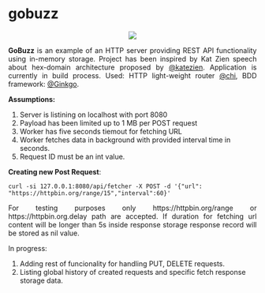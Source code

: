 # gobuzz
<p align="center">
  <img src="https://github.com/egonelbre/gophers/raw/master/.thumb/vector/superhero/gotham.png">
</p>

<p align="justify">
<b>GoBuzz</b> is an example of an HTTP server providing REST API functionality using in-memory storage. Project has been inspired by Kat Zien speech about 
hex-domain architecture proposed by <a href="https://github.com/katzien/go-structure-examples">@katezien</a>. Application is currently
in build process. Used: HTTP light-weight router <a href="https://github.com/go-chi/chi">@chi</a>, BDD framework: <a href="https://onsi.github.io/ginkgo/">@Ginkgo</a>.
</p>

<b>Assumptions:</b>
<ol>
<li>Server is listining on localhost with port 8080</li>
<li>Payload has been limited up to 1 MB per POST request</li>
<li>Worker has five seconds tiemout for fetching URL</li>
<li>Worker fetches data in background with provided interval time in seconds.</li>
<li>Request ID must be an int value.</li>
</ol>


<b>Creating new Post Request</b>:

```curl -si 127.0.0.1:8080/api/fetcher -X POST -d '{"url": "https://httpbin.org/range/15","interval":60}'```

<p align="justify">
For testing purposes only https://httpbin.org/range or https://httpbin.org.delay path are accepted. If duration for fetching
url content will be longer than 5s inside response storage response record will be stored as nil value.</p>

In progress:
<ol>
<li>Adding rest of funcionality for handling PUT, DELETE requests.</li>
<li>Listing global history of created requests and specific fetch response storage data.</li>
</ol>
